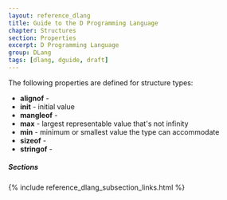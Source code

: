 ```yaml
---
layout: reference_dlang
title: Guide to the D Programming Language
chapter: Structures
section: Properties
excerpt: D Programming Language
group: DLang
tags: [dlang, dguide, draft]
---
```


The following properties are defined for structure types:

* __alignof__    -
* __init__        - initial value                                                                               
* __mangleof__   -
* __max__         - largest representable value that's not infinity                                             
* __min__         - minimum or smallest value the type can accommodate                                          
* __sizeof__     -
* __stringof__   -

##### Sections
{% include reference_dlang_subsection_links.html %}